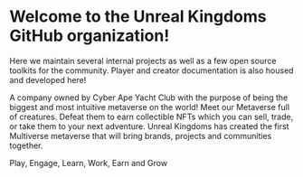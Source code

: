 # Welcome to the Unreal Kingdoms GitHub organization!

Here we maintain several internal projects as well as a few open source toolkits for the community. Player and creator documentation is also housed and developed here!

A company owned by Cyber Ape Yacht Club with the purpose of being the biggest and most intuitive metaverse on the world! Meet our Metaverse full of creatures. Defeat them to earn collectible NFTs which you can sell, trade, or take them to your next adventure. Unreal Kingdoms has created the first Multiverse metaverse that will bring brands, projects and communities together.

Play, Engage, Learn, Work, Earn and Grow
